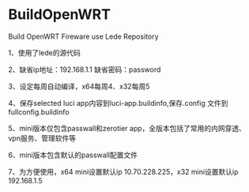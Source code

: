 # BuildOpenWRT
Build OpenWRT Fireware use Lede Repository

1、使用了lede的源代码

2、缺省ip地址：192.168.1.1  缺省密码：password

3、设定每周自动编译，x64每周4、x32每周5

4、保存selected luci app内容到luci-app.buildinfo,保存.config 文件到fullconfig.buildinfo

5、mini版本仅包含passwall和zerotier app，全版本包括了常用的内网穿透、vpn服务、管理软件等

6、mini版本包含默认的passwall配置文件

7、为方便使用，x64 mini设置默认ip 10.70.228.225，x32 mini设置默认ip 192.168.1.5

